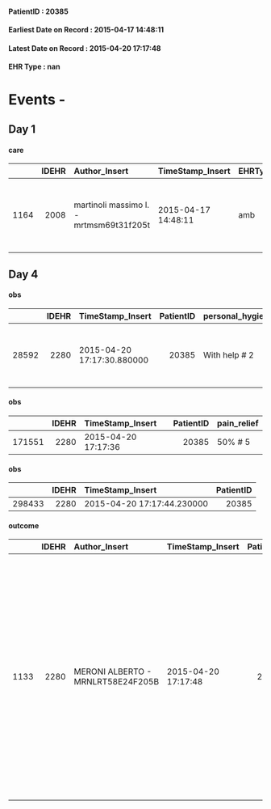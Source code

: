 
#### PatientID : 20385
#### Earliest Date on Record : 2015-04-17 14:48:11
#### Latest Date on Record : 2015-04-20 17:17:48
#### EHR Type : nan

# Events - 

## Day 1

#### care
|      |   IDEHR | Author_Insert                           | TimeStamp_Insert    | EHRType   |   PatientID |   IDGESTIONE_AUSILI |   ds_ncons |   opt_annulla_consegna | ds_note_x                                             | dt_Ric_consegna     | dt_ric_cons_forn    | opt_ausilio                             |
|-----:|--------:|:----------------------------------------|:--------------------|:----------|------------:|--------------------:|-----------:|-----------------------:|:------------------------------------------------------|:--------------------|:--------------------|:----------------------------------------|
| 1164 |    2008 | martinoli massimo l. - mrtmsm69t31f205t | 2015-04-17 14:48:11 | amb       |       20385 |                1007 |      25073 |                      0 | x delivery nephew carella manuela contact 393 9924441 | 2015-04-17 00:00:00 | 2015-04-17 00:00:00 | antid air mattress with compressor # 16 |


## Day 4

#### obs
|       |   IDEHR | TimeStamp_Insert           |   PatientID | personal_hygiene   | nausea         | active_diuresis     | asthenia   | dyspnoea               | motor_performance                                                                                | diet     | cognitive_state   | feces_elimination   | consumption_help   |
|------:|--------:|:---------------------------|------------:|:-------------------|:---------------|:--------------------|:-----------|:-----------------------|:-------------------------------------------------------------------------------------------------|:---------|:------------------|:--------------------|:-------------------|
| 28592 |    2280 | 2015-04-20 17:17:30.880000 |       20385 | With help # 2      | Occasional # 0 | active diuresis # 0 | light # 0  | from severe stress # 2 | 40% - Patient incapacitated, it requires continuous care, bedridden for pi√π 50% of the day # 04 | Free # 0 | Polished # 2      | With help # 2       | # 4 employees      |

#### obs
|        |   IDEHR | TimeStamp_Insert    |   PatientID | pain_relief   |
|-------:|--------:|:--------------------|------------:|:--------------|
| 171551 |    2280 | 2015-04-20 17:17:36 |       20385 | 50% # 5       |

#### obs
|        |   IDEHR | TimeStamp_Insert           |   PatientID |
|-------:|--------:|:---------------------------|------------:|
| 298433 |    2280 | 2015-04-20 17:17:44.230000 |       20385 |

#### outcome
|      |   IDEHR | Author_Insert                     | TimeStamp_Insert    |   PatientID |   IDDigitalSignDocument |   IDPAI_VIDAS | opt_problem                                                            |   opt_problem_num | opt_obiettivo                                               |   opt_obiettivo_num | opt_stato_problema   |   opt_stato_problema_num | opt_interventi                                                                                                                                                                                                                                                                         |   opt_interventi_num |
|-----:|--------:|:----------------------------------|:--------------------|------------:|------------------------:|--------------:|:-----------------------------------------------------------------------|------------------:|:------------------------------------------------------------|--------------------:|:---------------------|-------------------------:|:---------------------------------------------------------------------------------------------------------------------------------------------------------------------------------------------------------------------------------------------------------------------------------------|---------------------:|
| 1133 |    2280 | MERONI ALBERTO - MRNLRT58E24F205B | 2015-04-20 17:17:48 |       20385 |                   55889 |          2137 | Alteration of comfort associated with chronic pain and / or acute # 29 |                 2 | The patient riferir√ † ¬ † a satisfactory pain control # 56 |                   1 | Open Problem # 1     |                        1 | Implementation PAI - Administer drugs correctly according to prescription # 442; Implementation of PAI - Evaluate the effectiveness of drug administration # 443; Implementation of PAI - Therapeutic adjustment # 441; Counseling - Share with the patient the therapeutic path # 444 |                    4 |


